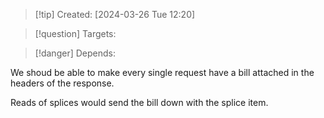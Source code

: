 
>[!tip] Created: [2024-03-26 Tue 12:20]

>[!question] Targets: 

>[!danger] Depends: 

We shoud be able to make every single request have a bill attached in the headers of the response.

Reads of splices would send the bill down with the splice item.